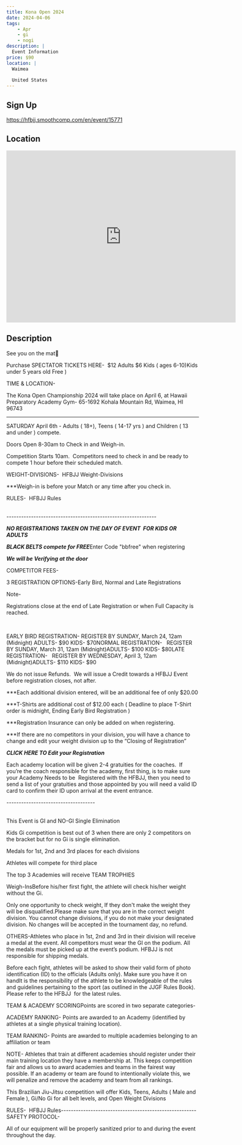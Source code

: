 ```yaml
---
title: Kona Open 2024
date: 2024-04-06
tags:
    - Apr
    - gi 
    - nogi 
description: |
  Event Information
price: $90
location: |
  Waimea
  
  United States
---
```

## Sign Up
https://hfbjj.smoothcomp.com/en/event/15771

## Location
<iframe src="https://www.google.com/maps/embed?pb=!1m18!1m12!1m3!1d12345.6789!2d-155.6987685!3d20.0298207!2m3!1f0!2f0!3f0!3m2!1i1024!2i768!4f13.1!3m3!1m2!1s0x0%3A0x0!2z20.0298207!5e0!3m2!1sen!2sus!4v1234567890" width="600" height="450" style="border:0;" allowfullscreen="" loading="lazy"></iframe>

## Description
See you on the mat👊


Purchase SPECTATOR TICKETS HERE-  $12 Adults $6 Kids ( ages 6-10)Kids under 5 years old Free )


TIME & LOCATION-


The Kona Open Championship 2024 will take place on April 6, at Hawaii Preparatory Academy Gym- 65-1692 Kohala Mountain Rd, Waimea, HI 96743


-------------------------------------------------------------


SATURDAY April 6th - Adults ( 18+), Teens ( 14-17 yrs ) and Children ( 13 and under ) compete.


Doors Open 8-30am to Check in and Weigh-in. 


Competition Starts 10am.  Competitors need to check in and be ready to compete 1 hour before their scheduled match.


WEIGHT-DIVISIONS-  HFBJJ Weight-Divisions


***Weigh-in is before your Match or any time after you check in.


RULES-  HFBJJ Rules                                                                                                      


-------------------------------------------------------------   


***NO REGISTRATIONS TAKEN ON THE DAY OF EVENT  FOR KIDS OR ADULTS***


***BLACK BELTS compete for FREE***Enter Code "bbfree" when registering


***We will be Verifying at the door***


COMPETITOR FEES-


3 REGISTRATION OPTIONS-Early Bird, Normal and Late Registrations


Note-  


Registrations close at the end of Late Registration or when Full Capacity is reached.    


 


EARLY BIRD REGISTRATION- REGISTER BY SUNDAY, March 24, 12am (Midnight) ADULTS- $90 KIDS- $70NORMAL REGISTRATION-   REGISTER BY SUNDAY, March 31, 12am (Midnight)ADULTS- $100 KIDS- $80LATE REGISTRATION-   REGISTER BY WEDNESDAY, April 3, 12am (Midnight)ADULTS- $110 KIDS- $90


We do not issue Refunds.  We will issue a Credit towards a HFBJJ Event before registration closes, not after.


***Each additional division entered, will be an additional fee of only $20.00


***T-Shirts are additional cost of $12.00 each ( Deadline to place T-Shirt order is midnight, Ending Early Bird Registration )


***Registration Insurance can only be added on when registering.


***If there are no competitors in your division, you will have a chance to change and edit your weight division up to the “Closing of Registration”


***CLICK HERE TO Edit your Registration***


Each academy location will be given 2-4 gratuities for the coaches.  If you’re the coach responsible for the academy, first thing, is to make sure your Academy Needs to be  Registered with the HFBJJ, then you need to send a list of your gratuities and those appointed by you will need a valid ID card to confirm their ID upon arrival at the event entrance.


------------------------------------                                                                                                 


This Event is GI and NO-GI Single Elimination


Kids Gi competition is best out of 3 when there are only 2 competitors on the bracket but for no Gi is single elimination.


Medals for 1st, 2nd and 3rd places for each divisions


Athletes will compete for third place


The top 3 Academies will receive TEAM TROPHIES


Weigh-InsBefore his/her first fight, the athlete will check his/her weight without the Gi.


Only one opportunity to check weight, If they don't make the weight they will be disqualified.Please make sure that you are in the correct weight division. You cannot change divisions, if you do not make your designated division. No changes will be accepted in the tournament day, no refund.


OTHERS-Athletes who place in 1st, 2nd and 3rd in their division will receive a medal at the event. All competitors must wear the GI on the podium. All the medals must be picked up at the event’s podium. HFBJJ is not responsible for shipping medals.


Before each fight, athletes will be asked to show their valid form of photo identification (ID) to the officials (Adults only). Make sure you have it on handIt is the responsibility of the athlete to be knowledgeable of the rules and guidelines pertaining to the sport (as outlined in the JJGF Rules Book). Please refer to the HFBJJ  for the latest rules.  


TEAM & ACADEMY SCORINGPoints are scored in two separate categories-


ACADEMY RANKING- Points are awarded to an Academy (identified by athletes at a single physical training location).


TEAM RANKING- Points are awarded to multiple academies belonging to an affiliation or team


NOTE- Athletes that train at different academies should register under their main training location they have a membership at. This keeps competition fair and allows us to award academies and teams in the fairest way possible. If an academy or team are found to intentionally violate this, we will penalize and remove the academy and team from all rankings.


This Brazilian Jiu-Jitsu competition will offer Kids, Teens, Adults ( Male and Female ), Gi/No Gi for all belt levels, and Open Weight Divisions


RULES-  HFBJJ Rules-------------------------------------------------------SAFETY PROTOCOL- 


All of our equipment will be properly sanitized prior to and during the event throughout the day.